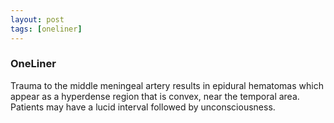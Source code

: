 ```yaml
---
layout: post
tags: [oneliner]
---
```



### OneLiner

Trauma to the middle meningeal artery results in epidural hematomas which appear as a hyperdense region that is convex, near the temporal area. Patients may have a lucid interval followed by unconsciousness.
